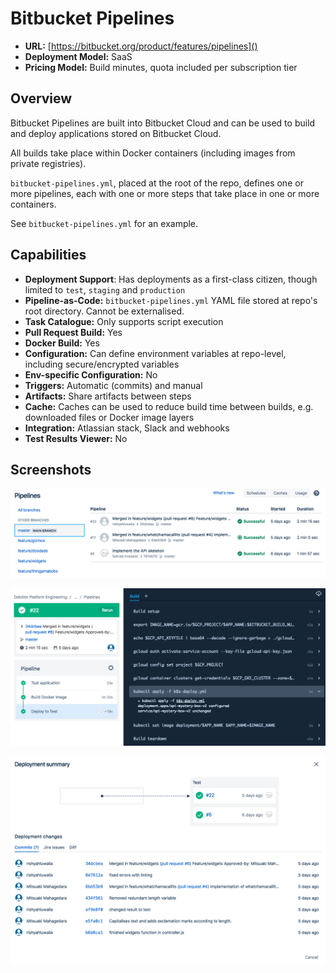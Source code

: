 Bitbucket Pipelines
===

* **URL:** [https://bitbucket.org/product/features/pipelines]()
* **Deployment Model:** SaaS
* **Pricing Model:** Build minutes, quota included per subscription tier

Overview
---

Bitbucket Pipelines are built into Bitbucket Cloud and can be used to build and deploy applications stored on Bitbucket Cloud.

All builds take place within Docker containers (including images from private registries). 

`bitbucket-pipelines.yml`, placed at the root of the repo, defines one or more pipelines, each with one or more steps that take place in one or more containers.

See `bitbucket-pipelines.yml` for an example.

Capabilities
---

* **Deployment Support**: Has deployments as a first-class citizen, though limited to `test`, `staging` and `production`
* **Pipeline-as-Code:** `bitbucket-pipelines.yml` YAML file stored at repo's root directory. Cannot be externalised.
* **Task Catalogue:** Only supports script execution
* **Pull Request Build:** Yes
* **Docker Build:** Yes
* **Configuration:** Can define environment variables at repo-level, including secure/encrypted variables
* **Env-specific Configuration:** No
* **Triggers:** Automatic (commits) and manual
* **Artifacts:** Share artifacts between steps
* **Cache:** Caches can be used to reduce build time between builds, e.g. downloaded files or Docker image layers
* **Integration:** Atlassian stack, Slack and webhooks
* **Test Results Viewer:** No

Screenshots
---

![Build List](build-list.png)

![Build](build.png)

![Deployment](deployment-summary.png)